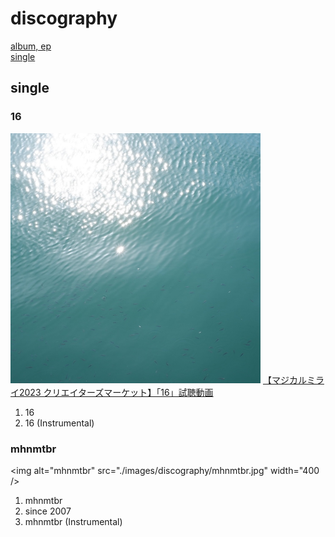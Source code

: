 # discography

[album, ep](./discography)  
[single](./disco_single)

## single

### 16

<img alt="16" src="./images/discography/16.jpg" width="400" />

<script type="application/javascript" src="https://embed.nicovideo.jp/watch/sm42560956/script?w=320&h=180"></script><noscript><a href="https://www.nicovideo.jp/watch/sm42560956">【マジカルミライ2023 クリエイターズマーケット】「16」試聴動画</a></noscript>

1. 16
2. 16 (Instrumental)

### mhnmtbr

<img alt="mhnmtbr" src="./images/discography/mhnmtbr.jpg" width="400 />

1. mhnmtbr
2. since 2007
3. mhnmtbr (Instrumental)
